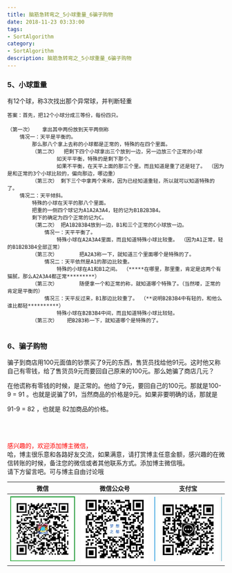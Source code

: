 ```yaml
---
title: 脑筋急转弯之_5小球重量_6骗子购物
date: 2018-11-23 03:33:00
tags: 
- SortAlgorithm
category: 
- SortAlgorithm
description: 脑筋急转弯之_5小球重量_6骗子购物
---
```

<!-- image url 
https://raw.githubusercontent.com/HealerJean/HealerJean.github.io/master/blogImages
　　首行缩进
<font color="red">  </font>

<font  color="red" size="4">   </font>


<font size="4">   </font>
-->



### 5、小球重量


有12个球，称3次找出那个异常球，并判断轻重

```
答案：首先，把12个小球分成三等份，每份四只。

（第一次） 	拿出其中两份放到天平两侧称
	情况一：天平是平衡的。 
		那么那八个拿上去称的小球都是正常的，特殊的在四个里面。 
		（第二次）  把剩下四个小球拿出三个放到一边，另一边放三个正常的小球
				如天平平衡，特殊的是剩下那个。 
				如果不平衡，在天平上面的那三个里。而且知道是重了还是轻了。 （因为是和正常的3个小球比较的，偏向那边，哪边重）
		（第三次） 剩下三个中拿两个来称，因为已经知道重轻，所以就可以知道特殊的了。
	情况二：天平倾斜。 
		特殊的小球在天平的那八个里面。 
		把重的一侧四个球记为A1A2A3A4，轻的记为B1B2B3B4。 
		剩下的确定为四个正常的记为C。 
		（第二次） 把A1B2B3B4放到一边，B1和三个正常的C小球放一边。
			情况一：天平平衡了。 
				特殊小球在A2A3A4里面，而且知道特殊小球比较重。 （因为A1正常，轻的B1B2B3B4全部正常）
		（第三次）		把A2A3称一下，就知道三个里面哪个是特殊的了。
			情况二：天平依然是A1的那边比较重。 
				特殊的小球在A1和B1之间。 （*****在哪里，那里重，肯定是这两个有猫腻，那么A2A3A4都正常*********）
		（第三次） 		随便拿一个和正常的称，就知道哪个特殊了。（当然喽，正常的肯定是平衡的）
			情况三：天平反过来，B1那边比较重了。 （**说明B2B3B4中有轻的，和他么谁比都轻**********）
				特殊小球在B2B3B4中间，而且知道特殊小球比较轻。 
		（第三次） 	把B2B3称一下，就知道哪个是特殊的了。


```
	 
### 6、骗子购物

骗子到商店用100元面值的钞票买了9元的东西，售货员找给他91元。这时他又称自己有零钱，给了售货员9元而要回自己原来的100元。那么她骗了商店几元？

在他谎称有零钱的时候，是正常的。他给了9元，要回自己的100元。那就是100-9 = 91 。也就是说骗了91，当然商品的价格是9元。如果非要明确的话，那就是

91-9 = 82 ，也就是 82加商品的价格。







<br/><br/><br/>
<font color="red"> 感兴趣的，欢迎添加博主微信， </font><br/>
哈，博主很乐意和各路好友交流，如果满意，请打赏博主任意金额，感兴趣的在微信转账的时候，备注您的微信或者其他联系方式。添加博主微信哦。
<br/>
请下方留言吧。可与博主自由讨论哦

|微信 | 微信公众号|支付宝|
|:-------:|:-------:|:------:|
| ![微信](https://raw.githubusercontent.com/HealerJean/HealerJean.github.io/master/assets/img/tctip/weixin.jpg)|![微信公众号](https://raw.githubusercontent.com/HealerJean/HealerJean.github.io/master/assets/img/my/qrcode_for_gh_a23c07a2da9e_258.jpg)|![支付宝](https://raw.githubusercontent.com/HealerJean/HealerJean.github.io/master/assets/img/tctip/alpay.jpg) |




<!-- Gitalk 评论 start  -->

<link rel="stylesheet" href="https://unpkg.com/gitalk/dist/gitalk.css">
<script src="https://unpkg.com/gitalk@latest/dist/gitalk.min.js"></script> 
<div id="gitalk-container"></div>    
 <script type="text/javascript">
    var gitalk = new Gitalk({
		clientID: `1d164cd85549874d0e3a`,
		clientSecret: `527c3d223d1e6608953e835b547061037d140355`,
		repo: `HealerJean.github.io`,
		owner: 'HealerJean',
		admin: ['HealerJean'],
		id: 'AAAAAAAAAAAAAAA',
    });
    gitalk.render('gitalk-container');
</script> 

<!-- Gitalk end -->

